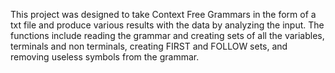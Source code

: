 This project was designed to take Context Free Grammars in the form of a txt file and produce various results with the data by analyzing the input. The functions include reading the grammar and creating sets of all the variables, terminals and non terminals, creating FIRST and FOLLOW sets, and removing useless symbols from the grammar.

